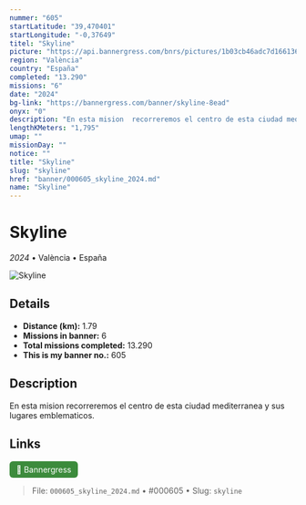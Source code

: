 ```yaml
---
nummer: "605"
startLatitude: "39,470401"
startLongitude: "-0,37649"
titel: "Skyline"
picture: "https://api.bannergress.com/bnrs/pictures/1b03cb46adc7d166136f267d5e1e2739"
region: "València"
country: "España"
completed: "13.290"
missions: "6"
date: "2024"
bg-link: "https://bannergress.com/banner/skyline-8ead"
onyx: "0"
description: "En esta mision  recorreremos el centro de esta ciudad mediterranea y sus lugares emblematicos."
lengthKMeters: "1,795"
umap: ""
missionDay: ""
notice: ""
title: "Skyline"
slug: "skyline"
href: "banner/000605_skyline_2024.md"
name: "Skyline"
---
```

# Skyline

*2024* • València • España

![Skyline](https://api.bannergress.com/bnrs/pictures/1b03cb46adc7d166136f267d5e1e2739)



## Details
- **Distance (km):** 1.79
- **Missions in banner:** 6
- **Total missions completed:** 13.290
- **This is my banner no.:** 605



## Description
En esta mision  recorreremos el centro de esta ciudad mediterranea y sus lugares emblematicos.



## Links
<a href="https://bannergress.com/banner/skyline-8ead" target="_blank" style="display:inline-block;margin-right:8px;padding:6px 12px;background:#3c8b3c;color:#fff;text-decoration:none;border-radius:6px;">🔗 Bannergress</a>



> File: `000605_skyline_2024.md` • #000605 • Slug: `skyline`
